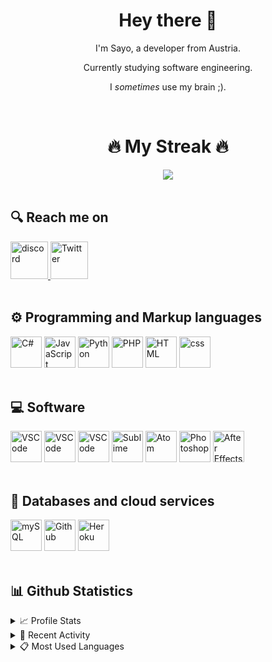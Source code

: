 <div align="center">
    <h1> Hey there 👋 </h1>
    <p> I'm Sayo, a developer from Austria. </p>
    <p> Currently studying software engineering. </p>
    <p> I <em>sometimes</em> use my brain ;). </p>
</div>

<br>

<div align="center">
    <h1>🔥 My Streak 🔥</h1>
    <img src="https://streak-stats.demolab.com?user=notsayo&theme=synthwave&hide_border=true">
</div>

<br>

<div>
    <h2>🔍 Reach me on </h2>
    <div>
        <a href ="https://discord.com/users/496374916501864448" target="_blank">
            <img height="60px" src="https://brandslogos.com/wp-content/uploads/images/large/discord-logo.png" alt="discord"> 
        </a>  
        <a href="https://twitter.com/Not_Sayo" target="_blank">
            <img height="60px" src="https://assets.stickpng.com/images/580b57fcd9996e24bc43c53e.png" alt="Twitter">
        </a>
    </div>
</div>

<br>

<div>
    <h2> ⚙ Programming and Markup languages </h2>
    <img height="50px" target="_blank" src="https://github.com/yurijserrano/Github-Profile-Readme-Logos/blob/master/programming%20languages/c%23.svg" alt="C#">
    <img height="50px" target="_blank" src="https://github.com/yurijserrano/Github-Profile-Readme-Logos/blob/master/programming%20languages/javascript.svg" alt="JavaScript">
    <img height="50px" target="_blank" src="https://github.com/yurijserrano/Github-Profile-Readme-Logos/blob/master/programming%20languages/python.svg" alt="Python">
    <img height="50px" target="_blank" src="https://github.com/yurijserrano/Github-Profile-Readme-Logos/blob/master/programming%20languages/php.png" alt="PHP">
    <img height="50px" target="_blank" src="https://github.com/yurijserrano/Github-Profile-Readme-Logos/blob/master/others/html.svg" alt="HTML">
    <img height="50px" target="_blank" src="https://github.com/yurijserrano/Github-Profile-Readme-Logos/blob/master/others/css.svg" alt="css">
</div>

<br>

<div>
    <h2> 💻 Software </h2>
     <img height="50px" target="_blank" src="https://github.com/yurijserrano/Github-Profile-Readme-Logos/blob/master/ides/rider.png" alt="VSCode">
    <img height="50px" target="_blank" src="https://github.com/yurijserrano/Github-Profile-Readme-Logos/blob/master/ides/datagrip.svg" alt="VSCode">
    <img height="50px" target="_blank" src="https://github.com/yurijserrano/Github-Profile-Readme-Logos/blob/master/text%20editors/vscode.svg" alt="VSCode">
    <img height="50px" target="_blank" src="https://github.com/yurijserrano/Github-Profile-Readme-Logos/blob/master/text%20editors/sublime.svg" alt="Sublime"> 
    <img height="50px" target="_blank" src ="https://github.com/yurijserrano/Github-Profile-Readme-Logos/blob/master/text%20editors/atom.svg" alt="Atom">
    <img height="50px" target="_blank" src="https://github.com/yurijserrano/Github-Profile-Readme-Logos/blob/master/tools/photoshop.png" alt="Photoshop">
    <img height="50px" target="_blank" src="https://github.com/yurijserrano/Github-Profile-Readme-Logos/blob/master/tools/after-effects.png" alt="After Effects">
</div>

<br>

<div>
    <h2>📁 Databases and cloud services </h2>
    <img height="50px" target="_blank" src="https://download.logo.wine/logo/MySQL/MySQL-Logo.wine.png" alt="mySQL">
    <img height="50px" target="_blank" src="https://www.pngkey.com/png/full/178-1787508_github-icon-download-at-icons8-white-github-icon.png" alt="Github">
    <img height="50px" target="_blank" src="https://github.com/yurijserrano/Github-Profile-Readme-Logos/blob/master/cloud/heroku.svg" alt="Heroku">
    
</div>

<br>

<div>
    <h2>📊 Github Statistics </h2>
    <details> <br>
        <summary> 📈 Profile Stats </summary>
            <img src="https://github-readme-stats.vercel.app/api?username=notsayo&show_icons=true&theme=synthwave" alt="Statistics"> <br> <br>
    </details>
    <details> <br>
        <summary>🔧 Recent Activity </summary>
            <img src="https://github-readme-activity-graph.vercel.app/graph?username=notsayo&theme=tokyo-night" alt="Contribution Graph"> <br> <br>
    </details>
    <details> <br>
        <summary>📋 Most Used Languages </summary>
            <img src="https://github-readme-stats.vercel.app/api/top-langs/?username=notsayo&theme=tokyonight" alt="Most used languages"> <br> <br>
    </details>
</div>




<!--

[![Ashutosh's github activity graph](https://github-readme-activity-graph.vercel.app/graph?username=notsayo&theme=synthwave)](https://github.com/ashutosh00710/github-readme-activity-graph)


**NotSayo/notsayo** is a ✨ _special_ ✨ repository because its `README.md` (this file) appears on your GitHub profile.

Here are some ideas to get you started:

- 🔭 I’m currently working on ...
- 🌱 I’m currently learning ...
- 👯 I’m looking to collaborate on ...
- 🤔 I’m looking for help with ...
- 💬 Ask me about ...
- 📫 How to reach me: ...
- 😄 Pronouns: ...
- ⚡ Fun fact: ...
-->
